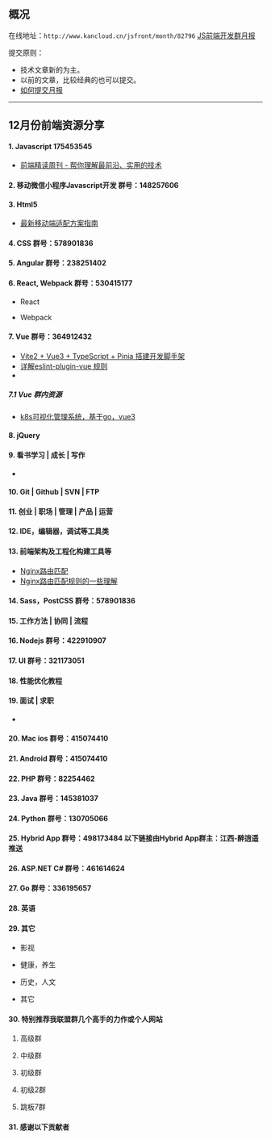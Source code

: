 ## 概况

在线地址：`http://www.kancloud.cn/jsfront/month/82796` [JS前端开发群月报](http://www.kancloud.cn/jsfront/month/82796)


提交原则：

- 技术文章新的为主。
- 以前的文章，比较经典的也可以提交。
- [如何提交月报](http://www.kancloud.cn/jsfront/month/227309)

---


## 12月份前端资源分享
#### 1. Javascript 175453545
- [前端精读周刊 - 帮你理解最前沿、实用的技术](https://github.com/ascoders/weekly)


#### 2. 移动微信小程序Javascript开发 群号：148257606

#### 3. Html5
- [最新移动端适配方案指南](https://juejin.cn/post/7046169975706353701)

#### 4. CSS  群号：578901836

#### 5. Angular 群号：238251402

#### 6. React, Webpack 群号：530415177
- React
    

- Webpack


#### 7. Vue 群号：364912432
- [Vite2 + Vue3 + TypeScript + Pinia 搭建开发脚手架](https://juejin.cn/post/7036745610954801166)
- [详解eslint-plugin-vue 规则](https://tsingwong.github.io/learn-eslint-plugin-vue/)
- []()


##### 7.1 Vue 群内资源
- [k8s可视化管理系统，基于go，vue3](https://github.com/wike2019/k8s-wike)


#### 8. jQuery

#### 9. 看书学习 | 成长 | 写作
- []()

#### 10. Git | Github | SVN | FTP
    
#### 11. 创业 | 职场 | 管理 | 产品 | 运营

#### 12. IDE，编辑器，调试等工具类

#### 13. 前端架构及工程化构建工具等
- [Nginx路由匹配](https://www.baiyp.ren/Nginx%E8%B7%AF%E7%94%B1%E5%8C%B9%E9%85%8D.html)
- [Nginx路由匹配规则的一些理解](https://www.jianshu.com/p/a7348eded963)

#### 14. Sass，PostCSS  群号：578901836

#### 15. 工作方法 | 协同 | 流程

#### 16. Nodejs 群号：422910907

#### 17. UI 群号：321173051

#### 18. 性能优化教程

#### 19. 面试 | 求职
- []()

#### 20. Mac ios 群号：415074410

#### 21. Android 群号：415074410

#### 22. PHP 群号：82254462

#### 23. Java 群号：145381037

#### 24. Python 群号：130705066

#### 25. Hybrid App 群号：498173484 以下链接由Hybrid App群主：江西-醉逍遥推送

#### 26. ASP.NET C# 群号：461614624

#### 27. Go 群号：336195657

#### 28. 英语

#### 29. 其它

- 影视


- 健康，养生


- 历史，人文


- 其它



#### 30. 特别推荐我联盟群几个高手的力作或个人网站

1. 高级群

2. 中级群


3. 初级群

4. 初级2群


5. 跳板7群


#### 31. 感谢以下贡献者

